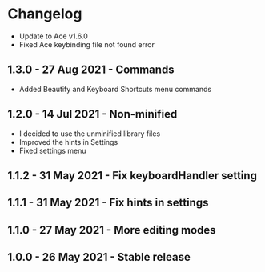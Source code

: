 # Changelog

* Update to Ace v1.6.0
* Fixed Ace keybinding file not found error

## 1.3.0 - 27 Aug 2021 - Commands

* Added Beautify and Keyboard Shortcuts menu commands

## 1.2.0 - 14 Jul 2021 - Non-minified

* I decided to use the unminified library files
* Improved the hints in Settings
* Fixed settings menu

## 1.1.2 - 31 May 2021 - Fix keyboardHandler setting

## 1.1.1 - 31 May 2021 - Fix hints in settings

## 1.1.0 - 27 May 2021 - More editing modes

## 1.0.0 - 26 May 2021 - Stable release
